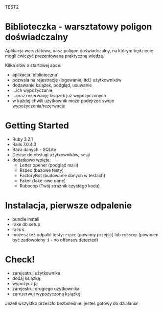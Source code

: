 TEST2

# Biblioteczka - warsztatowy poligon doświadczalny

Aplikacja warsztatowa, nasz poligon doświadczalny, na którym będziecie mogli ćwiczyć prezentowaną praktyczną wiedzę.

Kilka słów o startowej apce:
- aplikacja 'biblioteczna'
- pozwala na rejestrację (logowanie, itd.) użytkowników
- dodawanie książek, podgląd, usuwanie
- ...ich wypożyczanie
- ...oraz rezerwację książek już wypożyczonych
- w każdej chwili użytkownik może podejrzeć swoje wypożyczenia/rezerwacje

# Getting Started

- Ruby 3.2.1
- Rails 7.0.4.3
- Baza danych - SQLite
- Devise do obsługi użytkowników, sesji
- dodatkowo wpięte:
  - Letter opener (podgląd maili)
  - Rspec (bazowe testy)
  - FactoryBot (budowanie danych w testach)
  - Faker (fake-owe dane)
  - Rubocop (Twój strażnik czystego kodu)

# Instalacja, pierwsze odpalenie

- bundle install
- rake db:setup
- rails s
- możesz też odpalić testy: `rspec` (powinny przejść) lub `rubocop` (powinien być zadowolony :) - no offenses detected)

# Check!

- zarejestruj użytkownika
- dodaj książkę
- wypożycz ją
- zarejestruj drugiego użytkownika
- zarezerwuj wypożyczoną książkę

Jeżeli wszystko przeszło bezboleśnie: jesteś gotowy do działania!
